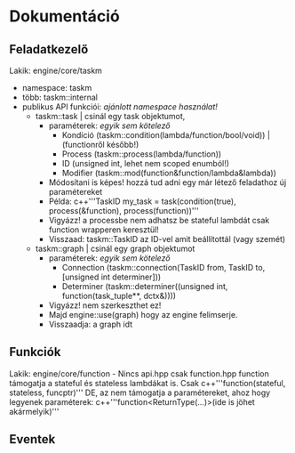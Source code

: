 # Dokumentáció

## Feladatkezelő

Lakik: engine/core/taskm
- namespace: taskm
- több: taskm::internal
- publikus API funkciói: *ajánlott namespace használat!*
  - taskm::task | csinál egy task objektumot,
    - paraméterek: *egyik sem kötelező*
      - Kondíció (taskm::condition(lambda/function/bool/void)) | (functionről később!)
      - Process (taskm::process(lambda/function))
      - ID (unsigned int, lehet nem scoped enumból!)
      - Modifier (taskm::mod(function&function/lambda&lambda))
    - Módosítani is képes! hozzá tud adni egy már létező feladathoz új paramétereket
    - Példa: c++'''TaskID my_task = task(condition(true), process(&function), process(function))'''
    - Vigyázz! a processbe nem adhatsz be stateful lambdát csak function wrapperen keresztül!
    - Visszaad: taskm::TaskID az ID-vel amit beállítottál (vagy szemét)
  - taskm::graph | csinál egy graph objektumot
    - paraméterek: *egyik sem kötelező*
      - Connection (taskm::connection(TaskID from, TaskID to, [unsigned int determiner]))
      - Determiner (taskm::determiner((unsigned int, function<void>(task_tuple**, dctx&))))
    - Vigyázz! nem szerkeszthet ez!
    - Majd engine::use(graph) hogy az engine felimserje.
    - Visszaadja: a graph idt

## Funkciók

Lakik: engine/core/function - Nincs api.hpp csak function.hpp
function támogatja a stateful és stateless lambdákat is. Csak c++'''function<ReturnType>(stateful, stateless, funcptr)'''
DE, az nem támogatja a paramétereket, ahoz hogy legyenek paraméterek: c++'''function<ReturnType(...)>(ide is jöhet akármelyik)'''

## Eventek

